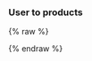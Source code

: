---
---

<h3>User to products</h3>
<div id="results" class="product-list selectable"></div>

{% raw %}
<script>
const results = document.querySelector('#results');

const client = new MisoClient('...');

function renderUserToHistory(response) {
  results.innerHTML = response.products
    .map(renderProductCard)
    .join('');
}

client.api.recommendation.userToHistory({ history_type: 'last_checkout', fl: ['*'], rows: 4 })
  .then(renderUserToHistory);

</script>
{% endraw %}
